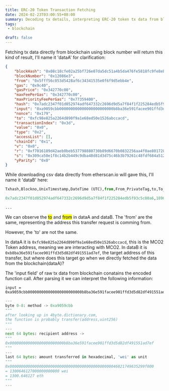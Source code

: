 ```yaml
---
title: ERC-20 Token Transaction Fetching
date: 2024-02-23T03:00:55+08:00
summary: Decoding tx details, interpreting ERC-20 token tx data from blockchain and etherscan.io
tags:
 - blockchain

draft: false
---
```


Fetching tx data directly from blockchain using block number will return this kind of result, I'll name it 'dataA' for clarification:

```json
{
	"blockHash": "0x08c18cfe02a25bf726e07da5dc51a4b5da476fe5818fc9fe8ebc54ddde27d69f", 
	"blockNumber": "0x12086e3", 
	"from": "0x5fff56c053d5428af6c34341535e0f6f9d5ebb4e", 
	"gas": "0x9c40", 
	"gasPrice": "0x342770c00", 
	"maxFeePerGas": "0x342770c00", 
	"maxPriorityFeePerGas": "0x77359400", 
	"hash": "0x7adc2347f01d052974adf647332c2696d9d5a7f84f1f225284edb5f93c5c00a6", 
	"input": "0xa9059cbb000000000000000000000000b8ba36e591facee901ffd3d5d82df491551ad7ef000000000000000000000000000000000000000000000046821749635299f000", 
	"nonce": "0x179", 
	"to": "0xfc98e825a2264d890f9a1e68ed50e1526abccacd", 
	"transactionIndex": "0x3d", 
	"value": "0x0", 
	"type": "0x2", 
	"accessList": [], 
	"chainId": "0x1", 
	"v": "0x0",
	"r": "0xf7016189d42aeb0beb537798880730b89d6670b0832256aa4f0ae801728c1d27", 
	"s": "0x309ca50e1f8c14b2b449c9dba48d81d3d75c46b3b79261c48fdf684a5127c303", 
	"yParity": "0x0"
}
```

While downloading csv data directly from etherscan.io will gave this, I'll name it 'dataB' here:

```python
Txhash,Blockno,UnixTimestamp,DateTime (UTC),from,From_PrivateTag,to,To_PrivateTag,Quantity,Method

0x7adc2347f01d052974adf647332c2696d9d5a7f84f1f225284edb5f93c5c00a6,18908899,1704067259,2024/1/1 00:00,0x5fff56c053d5428af6c34341535e0f6f9d5ebb4e,-,0xb8ba36e591facee901ffd3d5d82df491551ad7ef,-,"1,300.65",Transfer

...
```

We can observe the <mark>to</mark> and <mark>from</mark> in dataA and dataB. The 'from' are the same, representing the  address this transfer request is comming from.

However, the 'to' are not the same.

In dataA it is `0xfc98e825a2264d890f9a1e68ed50e1526abccacd`, this is the MCO2 Token address, meaning we are interacting with MCO2. 
In dataB it is `0xb8ba36e591facee901ffd3d5d82df491551ad7ef`, the target address of this transfer, but where does this target go when we directly fetched the data from the blockchain(dataA)?

The 'input field' of raw tx data from blockchain conatains the encoded function call. After parsing it we can interpret the following information:

```
input = 0xa9059cbb000000000000000000000000b8ba36e591facee901ffd3d5d82df491551ad7ef000000000000000000000000000000000000000000000046821749635299f000
```
```python
---
byte 0-8: method -> 0xa9059cbb
"""
after looking up in 4byte.dictionary.com,
the function is probably transfer(address,uint256)
"""
---
next 64 bytes: recipient address -> 
"""
0x000000000000000000000000b8ba36e591facee901ffd3d5d82df491551ad7ef
"""
---
last 64 bytes: amount transferred in hexadecimal, 'wei' as unit
"""
0x000000000000000000000000000000000000000000000046821749635299f000
= 1300646127000000000000 wei
= 1300.646127 eth
"""
---
```
